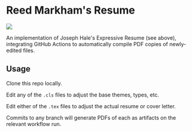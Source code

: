 # Reed Markham's Resume

[![](https://badgen.net/github/license/thehale/expressive-resume)](https://github.com/thehale/expressive-resume/blob/master/LICENSE)

An implementation of Joseph Hale's Expressive Resume (see above), integrating GitHub Actions to automatically compile PDF copies of newly-edited files.

## Usage

Clone this repo locally.

Edit any of the `.cls` files to adjust the base themes, types, etc.

Edit either of the `.tex` files to adjust the actual resume or cover letter.

Commits to any branch will generate PDFs of each as artifacts on the relevant workflow run.